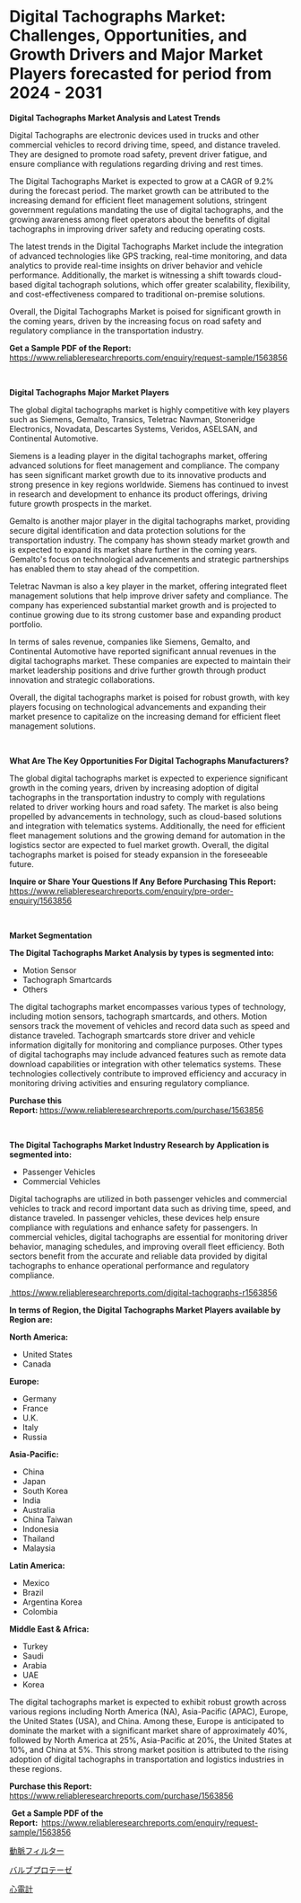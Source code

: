 <p><h1>Digital Tachographs Market: Challenges, Opportunities, and Growth Drivers and Major Market Players forecasted for period from 2024 - 2031</h1></p><p><strong>Digital Tachographs Market Analysis and Latest Trends</strong></p>
<p><p>Digital Tachographs are electronic devices used in trucks and other commercial vehicles to record driving time, speed, and distance traveled. They are designed to promote road safety, prevent driver fatigue, and ensure compliance with regulations regarding driving and rest times.</p><p>The Digital Tachographs Market is expected to grow at a CAGR of 9.2% during the forecast period. The market growth can be attributed to the increasing demand for efficient fleet management solutions, stringent government regulations mandating the use of digital tachographs, and the growing awareness among fleet operators about the benefits of digital tachographs in improving driver safety and reducing operating costs.</p><p>The latest trends in the Digital Tachographs Market include the integration of advanced technologies like GPS tracking, real-time monitoring, and data analytics to provide real-time insights on driver behavior and vehicle performance. Additionally, the market is witnessing a shift towards cloud-based digital tachograph solutions, which offer greater scalability, flexibility, and cost-effectiveness compared to traditional on-premise solutions.</p><p>Overall, the Digital Tachographs Market is poised for significant growth in the coming years, driven by the increasing focus on road safety and regulatory compliance in the transportation industry.</p></p>
<p><strong>Get a Sample PDF of the Report:&nbsp;</strong> <a href="https://www.reliableresearchreports.com/enquiry/request-sample/1563856">https://www.reliableresearchreports.com/enquiry/request-sample/1563856</a></p>
<p>&nbsp;</p>
<p><strong>Digital Tachographs Major Market Players</strong></p>
<p><p>The global digital tachographs market is highly competitive with key players such as Siemens, Gemalto, Transics, Teletrac Navman, Stoneridge Electronics, Novadata, Descartes Systems, Veridos, ASELSAN, and Continental Automotive.</p><p>Siemens is a leading player in the digital tachographs market, offering advanced solutions for fleet management and compliance. The company has seen significant market growth due to its innovative products and strong presence in key regions worldwide. Siemens has continued to invest in research and development to enhance its product offerings, driving future growth prospects in the market.</p><p>Gemalto is another major player in the digital tachographs market, providing secure digital identification and data protection solutions for the transportation industry. The company has shown steady market growth and is expected to expand its market share further in the coming years. Gemalto's focus on technological advancements and strategic partnerships has enabled them to stay ahead of the competition.</p><p>Teletrac Navman is also a key player in the market, offering integrated fleet management solutions that help improve driver safety and compliance. The company has experienced substantial market growth and is projected to continue growing due to its strong customer base and expanding product portfolio.</p><p>In terms of sales revenue, companies like Siemens, Gemalto, and Continental Automotive have reported significant annual revenues in the digital tachographs market. These companies are expected to maintain their market leadership positions and drive further growth through product innovation and strategic collaborations.</p><p>Overall, the digital tachographs market is poised for robust growth, with key players focusing on technological advancements and expanding their market presence to capitalize on the increasing demand for efficient fleet management solutions.</p></p>
<p>&nbsp;</p>
<p><strong>What Are The Key Opportunities For Digital Tachographs Manufacturers?</strong></p>
<p><p>The global digital tachographs market is expected to experience significant growth in the coming years, driven by increasing adoption of digital tachographs in the transportation industry to comply with regulations related to driver working hours and road safety. The market is also being propelled by advancements in technology, such as cloud-based solutions and integration with telematics systems. Additionally, the need for efficient fleet management solutions and the growing demand for automation in the logistics sector are expected to fuel market growth. Overall, the digital tachographs market is poised for steady expansion in the foreseeable future.</p></p>
<p><strong>Inquire or Share Your Questions If Any Before Purchasing This Report:</strong> <a href="https://www.reliableresearchreports.com/enquiry/pre-order-enquiry/1563856">https://www.reliableresearchreports.com/enquiry/pre-order-enquiry/1563856</a></p>
<p>&nbsp;</p>
<p><strong>Market Segmentation</strong></p>
<p><strong>The Digital Tachographs Market Analysis by types is segmented into:</strong></p>
<p><ul><li>Motion Sensor</li><li>Tachograph Smartcards</li><li>Others</li></ul></p>
<p><p>The digital tachographs market encompasses various types of technology, including motion sensors, tachograph smartcards, and others. Motion sensors track the movement of vehicles and record data such as speed and distance traveled. Tachograph smartcards store driver and vehicle information digitally for monitoring and compliance purposes. Other types of digital tachographs may include advanced features such as remote data download capabilities or integration with other telematics systems. These technologies collectively contribute to improved efficiency and accuracy in monitoring driving activities and ensuring regulatory compliance.</p></p>
<p><strong>Purchase this Report:&nbsp;</strong><a href="https://www.reliableresearchreports.com/purchase/1563856">https://www.reliableresearchreports.com/purchase/1563856</a></p>
<p>&nbsp;</p>
<p><strong>The Digital Tachographs Market Industry Research by Application is segmented into:</strong></p>
<p><ul><li>Passenger Vehicles</li><li>Commercial Vehicles</li></ul></p>
<p><p>Digital tachographs are utilized in both passenger vehicles and commercial vehicles to track and record important data such as driving time, speed, and distance traveled. In passenger vehicles, these devices help ensure compliance with regulations and enhance safety for passengers. In commercial vehicles, digital tachographs are essential for monitoring driver behavior, managing schedules, and improving overall fleet efficiency. Both sectors benefit from the accurate and reliable data provided by digital tachographs to enhance operational performance and regulatory compliance.</p></p>
<p><a href="https://www.reliableresearchreports.com/digital-tachographs-r1563856">&nbsp;https://www.reliableresearchreports.com/digital-tachographs-r1563856</a></p>
<p><strong>In terms of Region, the Digital Tachographs Market Players available by Region are:</strong></p>
<p>
    <p> <strong> North America: </strong>
        <ul>
            <li>United States</li>
            <li>Canada</li>
        </ul>
        </p> 
    <p> <strong> Europe: </strong>
        <ul>
            <li>Germany</li>
            <li>France</li>
            <li>U.K.</li>
            <li>Italy</li>
            <li>Russia</li>
        </ul>
        </p> 
    <p> <strong> Asia-Pacific: </strong>
        <ul>
            <li>China</li>
            <li>Japan</li>
            <li>South Korea</li>
            <li>India</li>
            <li>Australia</li>
            <li>China Taiwan</li>
            <li>Indonesia</li>
            <li>Thailand</li>
            <li>Malaysia</li>
        </ul>
        </p> 
    <p> <strong> Latin America: </strong>
        <ul>
            <li>Mexico</li>
            <li>Brazil</li>
            <li>Argentina Korea</li>
            <li>Colombia</li>
        </ul>
        </p> 
    <p> <strong> Middle East & Africa: </strong>
        <ul>
            <li>Turkey</li>
            <li>Saudi</li>
            <li>Arabia</li>
            <li>UAE</li>
            <li>Korea</li>
        </ul>
    </p>
    </p>
<p><p>The digital tachographs market is expected to exhibit robust growth across various regions including North America (NA), Asia-Pacific (APAC), Europe, the United States (USA), and China. Among these, Europe is anticipated to dominate the market with a significant market share of approximately 40%, followed by North America at 25%, Asia-Pacific at 20%, the United States at 10%, and China at 5%. This strong market position is attributed to the rising adoption of digital tachographs in transportation and logistics industries in these regions.</p></p>
<p><strong>Purchase this Report: </strong><a href="https://www.reliableresearchreports.com/purchase/1563856">https://www.reliableresearchreports.com/purchase/1563856</a></p>
<p>&nbsp;<strong>Get a Sample PDF of the Report:&nbsp;&nbsp;</strong><a href="https://www.reliableresearchreports.com/enquiry/request-sample/1563856">https://www.reliableresearchreports.com/enquiry/request-sample/1563856</a></p>
<p><strong></strong></p>
<p><p><a href="https://github.com/avwofrml53535/Market-Research-Report-List-1/blob/main/293153636390.md">動脈フィルター</a></p><p><a href="https://github.com/vtbvgl20191192/Market-Research-Report-List-1/blob/main/747507136392.md">バルブプロテーゼ</a></p><p><a href="https://github.com/tanyaali3/Market-Research-Report-List-1/blob/main/520400036387.md">心電計</a></p></p>